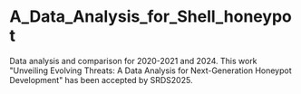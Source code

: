 # A\_Data\_Analysis\_for\_Shell\_honeypot

Data analysis and comparison for 2020-2021 and 2024. This work "Unveiling Evolving Threats: A Data Analysis for Next-Generation Honeypot Development" has been accepted by SRDS2025.

